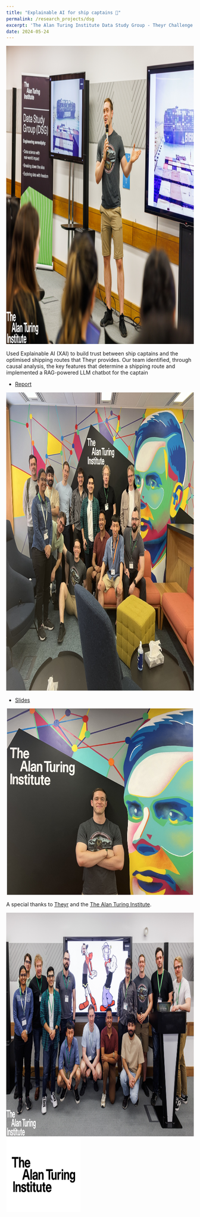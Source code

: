 ```yaml
---
title: "Explainable AI for ship captains 🚢"
permalink: /research_projects/dsg
excerpt: 'The Alan Turing Institute Data Study Group - Theyr Challenge'
date: 2024-05-24
---
```


<center><img src="/images/research_projects/dsg_1.jpeg" width="800" height="800" /></center>


Used Explainable AI (XAI) to build trust between ship captains and the optimised shipping routes that Theyr provides. Our team identified, through causal analysis, the key features that determine a shipping route and implemented a RAG-powered LLM chatbot for the captain

* [Report]()

<center><img src="/images/research_projects/dsg_2.jpeg" width="800" height="800" /></center>

* [Slides](https://drive.google.com/file/d/1n90Bg9b-8r38gptwz5fuphaDYE4HAoZw/view?usp=sharing)

<center><img src="/images/research_projects/dsg_3.jpeg" width="500" height="500" /></center>

A special thanks to [Theyr](https://www.theyr.com/) and the [The Alan Turing Institute](https://www.turing.ac.uk/).

<center><img src="/images/research_projects/dsg_4.jpeg" width="600" height="600" /></center>

<img src="/images/research_projects/dsg_logo.png" width="200" height="200" />